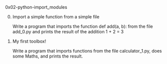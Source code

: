 0x02-python-import_modules

0. Import a simple function from a simple file

	Write a program that imports the function def add(a, b): from the file add_0.py and prints the result of the addition 1 + 2 = 3

1. My first toolbox!

	Write a program that imports functions from the file calculator_1.py, does some Maths, and prints the result.

